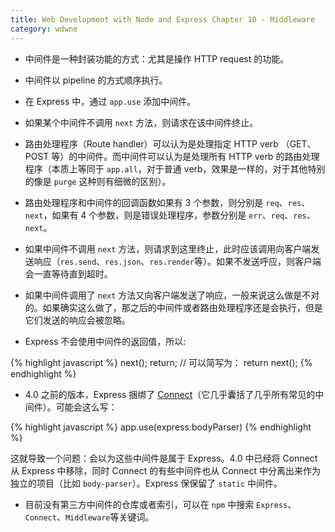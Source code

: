 ```yaml
---
title: Web Development with Node and Express Chapter 10 - Middleware
category: wdwne
---
```


* 中间件是一种封装功能的方式：尤其是操作 HTTP request 的功能。

* 中间件以 pipeline 的方式顺序执行。

* 在 Express 中，通过 `app.use` 添加中间件。

* 如果某个中间件不调用 `next` 方法，则请求在该中间件终止。

* 路由处理程序（Route handler）可以认为是处理指定 HTTP verb （GET、POST 等）的中间件。而中间件可以认为是处理所有 HTTP verb 的路由处理程序（本质上等同于 `app.all`，对于普通 verb，效果是一样的，对于其他特别的像是 `purge` 这种则有细微的区别）。

* 路由处理程序和中间件的回调函数如果有 3 个参数，则分别是 `req`、`res`、`next`，如果有 4 个参数，则是错误处理程序，参数分别是 `err`、`req`、`res`、`next`。

* 如果中间件不调用 `next` 方法，则请求到这里终止，此时应该调用向客户端发送响应（`res.send`、`res.json`、`res.render`等）。如果不发送呼应，则客户端会一直等待直到超时。

* 如果中间件调用了 `next` 方法又向客户端发送了响应，一般来说这么做是不对的。如果确实这么做了，那之后的中间件或者路由处理程序还是会执行，但是它们发送的响应会被忽略。

* Express 不会使用中间件的返回值，所以:

{% highlight javascript %}
next();
return;
// 可以简写为：
return next();
{% endhighlight %}

* 4.0 之前的版本，Express 捆绑了 [Connect](https://github.com/senchalabs/connect)（它几乎囊括了几乎所有常见的中间件）。可能会这么写：

{% highlight javascript %}
app.use(express.bodyParser)
{% endhighlight %}

这就导致一个问题：会以为这些中间件是属于 Express。4.0 中已经将 Connect 从 Express 中移除，同时 Connect 的有些中间件也从 Connect 中分离出来作为独立的项目（比如 `body-parser`）。Express 保保留了 `static` 中间件。

* 目前没有第三方中间件的仓库或者索引，可以在 `npm` 中搜索 `Express`、`Connect`、`Middleware`等关键词。
